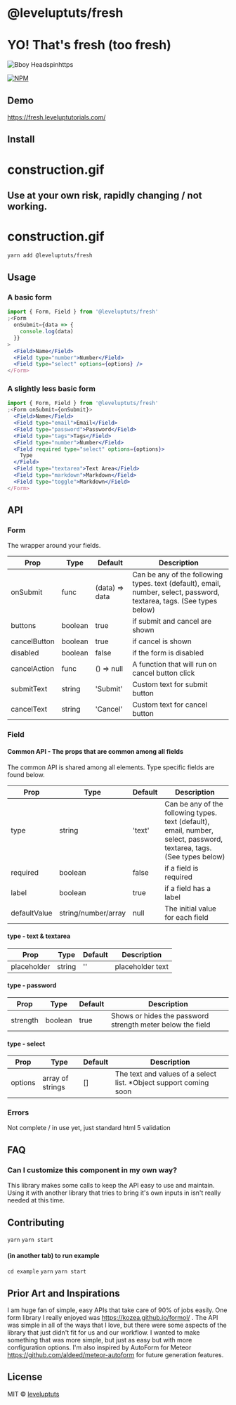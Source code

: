 # @leveluptuts/fresh

# YO! That's fresh (too fresh)

![Bboy Headspinhttps](https://media.giphy.com/media/mKMGLhoD8L4yc/giphy.gif)

[![NPM](https://img.shields.io/npm/v/@leveluptuts/fresh?color=82d8d8&logoColor=524763&style=for-the-badge)](https://www.npmjs.com/package/@leveluptuts/fresh)

## Demo

https://fresh.leveluptutorials.com/

## Install

# construction.gif

## Use at your own risk, rapidly changing / not working.

# construction.gif

```bash
yarn add @leveluptuts/fresh
```

## Usage

### A basic form

```jsx
import { Form, Field } from '@leveluptuts/fresh'
;<Form
  onSubmit={data => {
    console.log(data)
  }}
>
  <Field>Name</Field>
  <Field type="number">Number</Field>
  <Field type="select" options={options} />
</Form>
```

### A slightly less basic form

```jsx
import { Form, Field } from '@leveluptuts/fresh'
;<Form onSubmit={onSubmit}>
  <Field>Name</Field>
  <Field type="email">Email</Field>
  <Field type="password">Password</Field>
  <Field type="tags">Tags</Field>
  <Field type="number">Number</Field>
  <Field required type="select" options={options}>
    Type
  </Field>
  <Field type="textarea">Text Area</Field>
  <Field type="markdown">Markdown</Field>
  <Field type="toggle">Markdown</Field>
</Form>
```

## API

### Form

The wrapper around your fields.

| Prop         | Type    | Default        | Description                                                                                                           |
| ------------ | ------- | -------------- | --------------------------------------------------------------------------------------------------------------------- |
| onSubmit     | func    | (data) => data | Can be any of the following types. text (default), email, number, select, password, textarea, tags. (See types below) |  |
| buttons      | boolean | true           | if submit and cancel are shown                                                                                        |
| cancelButton | boolean | true           | if cancel is shown                                                                                                    |
| disabled     | boolean | false          | if the form is disabled                                                                                               |
| cancelAction | func    | () => null     | A function that will run on cancel button click                                                                       |  |
| submitText   | string  | 'Submit'       | Custom text for submit button                                                                                         |
| cancelText   | string  | 'Cancel'       | Custom text for cancel button                                                                                         |

### Field

#### Common API - The props that are common among all fields

The common API is shared among all <Field /> elements. Type specific fields are found below.

| Prop         | Type                | Default | Description                                                                                                           |
| ------------ | ------------------- | ------- | --------------------------------------------------------------------------------------------------------------------- |
| type         | string              | 'text'  | Can be any of the following types. text (default), email, number, select, password, textarea, tags. (See types below) |
| required     | boolean             | false   | if a field is required                                                                                                |
| label        | boolean             | true    | if a field has a label                                                                                                |
| defaultValue | string/number/array | null    | The initial value for each field                                                                                      |

#### type - text & textarea

| Prop        | Type   | Default | Description      |
| ----------- | ------ | ------- | ---------------- |
| placeholder | string | ''      | placeholder text |

#### type - password

| Prop     | Type    | Default | Description                                                |
| -------- | ------- | ------- | ---------------------------------------------------------- |
| strength | boolean | true    | Shows or hides the password strength meter below the field |

#### type - select

| Prop    | Type             | Default | Description                                                        |
| ------- | ---------------- | ------- | ------------------------------------------------------------------ |
| options | array of strings | []      | The text and values of a select list. \*Object support coming soon |

### Errors

Not complete / in use yet, just standard html 5 validation

## FAQ

### Can I customize this component in my own way?

This library makes some calls to keep the API easy to use and maintain. Using it with another library that tries to bring it's own inputs in isn't really needed at this time.

## Contributing

`yarn`
`yarn start`

#### (in another tab) to run example

`cd example`
`yarn`
`yarn start`

## Prior Art and Inspirations

I am huge fan of simple, easy APIs that take care of 90% of jobs easily.
One form library I really enjoyed was https://kozea.github.io/formol/ .
The API was simple in all of the ways that I love, but there were some aspects of the library that just didn't fit for us and our workflow.
I wanted to make something that was more simple, but just as easy but with more configuration options.
I'm also inspired by AutoForm for Meteor https://github.com/aldeed/meteor-autoform for future generation features.

## License

MIT © [leveluptuts](https://github.com/leveluptuts)
